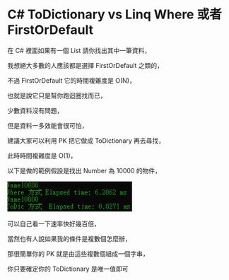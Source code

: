# C# ToDictionary vs Linq Where 或者 FirstOrDefault

在 C# 裡面如果有一個 List 請你找出其中一筆資料，

我想絕大多數的人應該都是選擇 FirstOrDefault 之類的，

不過 FirstOrDefault 它的時間複雜度是 O(N)，

也就是說它只是幫你跑迴圈找而已，

少數資料沒有問題，

但是資料一多效能會很可怕，

建議大家可以利用 PK 把它做成 ToDictionary 再去尋找，

此時時間複雜度是 O(1)，

以下是做的範例假設是找出 Number 為 10000 的物件，

![Alt text](image.png)

可以自己看一下速率快好幾百倍，

當然也有人說如果我的條件是複數個怎麼辦，

那很簡單你的 PK 就是由這些複數個組成一個字串，

你只要確定你的 ToDictionary 是唯一值即可
